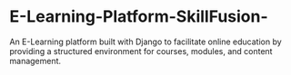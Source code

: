 # E-Learning-Platform-SkillFusion-
An E-Learning platform built with Django to facilitate online education by providing a structured environment for courses, modules, and content management.
